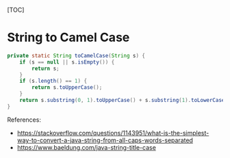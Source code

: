 [TOC]

# String to Camel Case

```java
private static String toCamelCase(String s) {
    if (s == null || s.isEmpty()) {
        return s;
    }
    if (s.length() == 1) {
        return s.toUpperCase();
    }
    return s.substring(0, 1).toUpperCase() + s.substring(1).toLowerCase();
}

```

References:
- https://stackoverflow.com/questions/1143951/what-is-the-simplest-way-to-convert-a-java-string-from-all-caps-words-separated
- https://www.baeldung.com/java-string-title-case